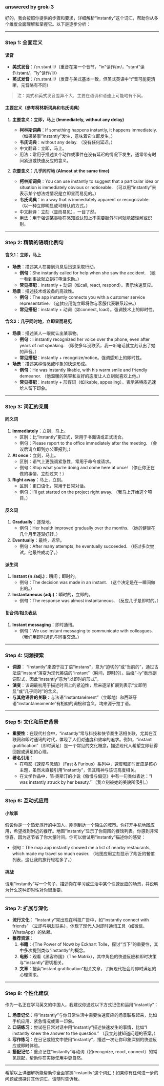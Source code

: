 ### answered by grok-3
好的，我会按照你提供的步骤和要求，详细解析“instantly”这个词汇，帮助你从多个维度全面理解和掌握它。以下是逐步分析：

---

### Step 1: 全面定义
#### 读音
- **美式发音**：/ˈɪn.stənt.li/（重音在第一个音节，"in"读作/ɪn/，"stant"读作/stənt/，"ly"读作/li/）
- **英式发音**：/ˈɪn.stənt.li/（发音与美式基本一致，但英式英语中“t”音可能更清晰，元音略有不同）
> 注：美式和英式发音差异不大，主要在语调和语速上可能略有不同。

#### 主要定义（参考柯林斯词典和韦氏词典）
1. **主要含义：立即，马上 (Immediately, without any delay)**
   - **柯林斯词典**：If something happens instantly, it happens immediately. （如果某事“instantly”发生，意味着它立即发生。）
   - **韦氏词典**：without any delay. （没有任何延迟。）
   - 中文翻译：立即，马上。
   - 用法：常用于描述某个动作或事件在没有延迟的情况下发生，通常带有时间紧迫或快速反应的含义。

2. **次要含义：几乎同时地 (Almost at the same time)**
   - **柯林斯词典**：You can use instantly to suggest that a particular idea or situation is immediately obvious or noticeable. （可以用“instantly”来表示某个想法或情况是立即显而易见的。）
   - **韦氏词典**：in a way that is immediately apparent or recognizable. （以一种立即明显或可辨认的方式。）
   - 中文翻译：立刻（显而易见），一目了然。
   - 用法：用于强调某事物在感知或认知上不需要额外时间就能被理解或识别。

---

### Step 2: 精确的语境化例句
#### 含义1：立即，马上
- **场景**：描述某人在接到消息后迅速采取行动。
  - **例句**：She instantly called for help when she saw the accident.
    （她一看到事故就立刻打电话求助。）
  - **常见搭配**：instantly + 动词（如call, react, respond）。表示快速反应。
- **场景**：描述技术或设备的高效性。
  - **例句**：The app instantly connects you with a customer service representative.
    （这款应用能立即将你与客服代表联系起来。）
  - **常见搭配**：instantly + 动词（如connect, load）。强调技术上的即时性。

#### 含义2：几乎同时地，立即显而易见
- **场景**：描述某人一眼就认出某事物。
  - **例句**：I instantly recognized her voice over the phone, even after years of not speaking.
    （即使多年没联系，我一听电话就立刻认出了她的声音。）
  - **常见搭配**：instantly + recognize/notice。强调感知上的即时性。
- **场景**：描述某种情感或印象的快速形成。
  - **例句**：He was instantly likable, with his warm smile and friendly demeanor.
    （他温暖的笑容和友好的态度让人立刻就喜欢上他。）
  - **常见搭配**：instantly + 形容词（如likable, appealing）。表示某特质迅速给人留下印象。

---

### Step 3: 词汇的亲属
#### 同义词
1. **Immediately**：立刻，马上。
   - 区别：比“instantly”更正式，常用于书面语或正式场合。
   - 例句：Please report to the office immediately after the meeting. （会议后请立即到办公室报到。）
2. **At once**：立刻，马上。
   - 区别：语气上更强调紧急性，常用于命令或请求。
   - 例句：Stop what you’re doing and come here at once! （停止你正在做的事情，立刻过来！）
3. **Right away**：马上，立刻。
   - 区别：更口语化，常用于日常对话。
   - 例句：I’ll get started on the project right away. （我马上开始这个项目。）

#### 反义词
1. **Gradually**：逐渐地。
   - 例句：Her health improved gradually over the months. （她的健康在几个月里逐渐好转。）
2. **Eventually**：最终，迟早。
   - 例句：After many attempts, he eventually succeeded. （经过多次尝试，他最终成功了。）

#### 派生词
1. **Instant (n./adj.)**：瞬间；即时的。
   - 例句：The decision was made in an instant. （这个决定是在一瞬间做出的。）
2. **Instantaneous (adj.)**：瞬时的，立即的。
   - 例句：The response was almost instantaneous. （反应几乎是即时的。）

#### 复合词/相关表达
1. **Instant messaging**：即时通讯。
   - 例句：We use instant messaging to communicate with colleagues. （我们用即时通讯与同事交流。）

---

### Step 4: 词源探索
- **词源**： “Instantly”来源于拉丁语“instans”，意为“迫切的”或“当前的”，通过古法语“instant”演变为现代英语的“instant”（瞬间，即时的）。后缀“-ly”表示副词形式，因此“instantly”意为“以即时的形式”。
- **演变**：该词最初用于描述时间上的紧迫性，后来逐渐扩展到表示“立即明显”或“几乎同时”的含义。
- **与其他语言的关联**：与法语“instantanément”（立即地）和西班牙语“instantáneamente”有相似的词根和含义，均来源于拉丁语。

---

### Step 5: 文化和历史背景
- **重要性**：在现代社会中，“instantly”常与科技和快节奏生活相关联，尤其在互联网和即时通讯的时代，体现了人们对速度和效率的追求。例如，“instant gratification”（即时满足）是一个常见的文化概念，描述现代人希望立即获得回报或满足的心理。
- **著名引用**：
  - 在电影《速度与激情》（Fast & Furious）系列中，速度和即时反应是核心主题，虽然未直接引用“instantly”，但其精神与该词高度相关。
  - 在文学作品中，简·奥斯汀的小说《傲慢与偏见》中有一句类似表达：“I was instantly struck by her beauty.” （我立刻被她的美貌所吸引。）

---

### Step 6: 互动式应用
#### 小故事
假设你是一个热爱旅行的中国人，刚刚到达一个陌生的城市。你打开手机地图应用，希望找到附近的餐厅。地图“instantly”显示了你周围的餐馆列表。你感到非常惊喜，因为这节省了你大量时间。你可以尝试用“instantly”描述你的感受：
- 例句：The map app instantly showed me a list of nearby restaurants, which made my travel so much easier. （地图应用立刻显示了附近的餐馆列表，这让我的旅行轻松多了。）

#### 挑战
请用“instantly”写一个句子，描述你在学习或生活中某个快速反应的场景，并说明为什么这种即时性对你很重要。

---

### Step 7: 扩展与深化
- **流行文化**： “Instantly”常出现在科技广告中，如“instantly connect with friends” （立即与朋友联系），体现了现代人对即时通讯工具（如微信、WhatsApp）的依赖。
- **推荐资源**：
  1. **书籍**：《The Power of Now》 by Eckhart Tolle，探讨“当下”的重要性，其中多次提到类似“instantly”的概念。
  2. **电影**：观看《黑客帝国》（The Matrix），其中角色的快速反应和即时决策与“instantly”密切相关。
  3. **文章**：搜索“instant gratification”相关文章，了解现代社会对即时满足的心理需求。

---

### Step 8: 个性化建议
作为一名正在学习英文的中国人，我建议你通过以下方式记住和运用“instantly”：
1. **场景记忆**：将“instantly”与你日常生活中需要快速反应的场景联系起来，比如手机应用、紧急情况或第一印象。
2. **口语练习**：尝试在日常对话中用“instantly”描述快速发生的事情，比如“I instantly knew the answer to the question.” （我立刻就知道问题的答案。）
3. **写作练习**：在日记或短文中使用“instantly”，描述一次让你印象深刻的快速反应或即时体验。
4. **搭配记忆**：重点记住“instantly”与动词（如recognize, react, connect）的常见搭配，帮助你在实际使用中更自然。

---

希望以上详细解析能帮助你全面掌握“instantly”这个词汇！如果你有任何进一步的问题或想探讨其他词汇，请随时告诉我。